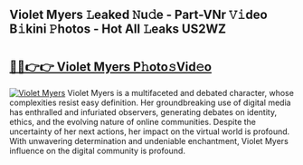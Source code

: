 ## Violet Myers 𝙻eaked 𝙽u𝚍e - Part-VNr 𝚅𝚒deo B𝚒kini 𝙿hotos - Hot All 𝙻eaks US2WZ

# <h2><a href="http://ld5122.urlbe.top/?page=Violet+Myers">🔗🔗👉👉 Violet Myers P𝚑oto𝚜Vid𝚎o</a></h2>

[![Violet Myers](https://i.imgur.com/eBuTRDB.gif)](http://ld5122.urlbe.top/?page=Violet+Myers)
Violet Myers is a multifaceted and debated character, whose complexities resist easy definition. Her groundbreaking use of digital media has enthralled and infuriated observers, generating debates on identity, ethics, and the evolving nature of online communities. Despite the uncertainty of her next actions, her impact on the virtual world is profound. With unwavering determination and undeniable enchantment, Violet Myers influence on the digital community is profound.
